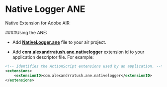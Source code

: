 Native Logger ANE
=============================
Native Extension for Adobe AIR

####Using the ANE:

* Add **[NativeLogger.ane](https://github.com/alexandrratush/Native-Logger-ANE/tree/master/ane/bin)** file to your air project.

* Add **com.alexandrratush.ane.nativelogger** extension id to your application descriptor file. For example:
```xml
<!-- Identifies the ActionScript extensions used by an application. -->
<extensions>
	<extensionID>com.alexandrratush.ane.nativelogger</extensionID>
</extensions>
```